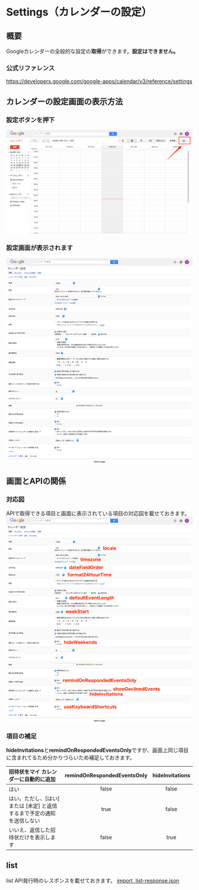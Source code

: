 # Settings（カレンダーの設定）

## 概要
Googleカレンダーの全般的な設定の**取得**ができます。**設定はできません。**

### 公式リファレンス
https://developers.google.com/google-apps/calendar/v3/reference/settings


## カレンダーの設定画面の表示方法

### 設定ボタンを押下
![設定ボタンを押下](./img/calendar-settings1-guide.png)

### 設定画面が表示されます
![設定画面が表示されます](./img/calendar-settings2-org.png)


## 画面とAPIの関係

### 対応図
APIで取得できる項目と画面に表示されている項目の対応図を載せておきます。
![画面とAPIの対応図](./img/calendar-settings2-table.png)

### 項目の補足
**hideInvitations**と**remindOnRespondedEventsOnly**ですが、画面上同じ項目に含まれてるため分かりづらいため補足しておきます。

|招待状をマイ カレンダーに自動的に追加|remindOnRespondedEventsOnly|hideInvitations|
|:-----------|:------------:|:------------:|
|はい|false|false|
|はい。ただし、[はい] または [未定] と返信するまで予定の通知を送信しない|true|false|
|いいえ、返信した招待状だけを表示します|false|true|


## list
list API発行時のレスポンスを載せておきます。
[import, list-response.json](./src/list-response.json)
